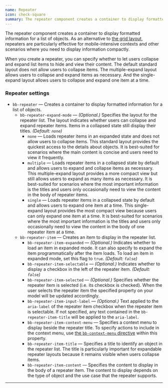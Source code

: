 ```yaml
---
name: Repeater
icon: check-square
summary: The repeater component creates a container to display formatted information for a list of objects.
---
```


The repeater component creates a container to display formatted information for a list of objects. As an alternative to [the grid layout](../grids), repeaters are particularly effective for mobile-intensive contexts and other scenarios where you need to display information compactly.

When you create a repeater, you can specify whether to let users collapse and expand list items to hide and view their content. The default standard layout does not allow users to collapse items. The multiple-expand layout allows users to collapse and expand items as necessary. And the single-expand layout allows users to collapse and expand one item at a time.

### Repeater settings ###
- `bb-repeater` &mdash; Creates a container to display formatted information for a list of objects.
    - `bb-repeater-expand-mode` &mdash; *(Optional.)* Specifies the layout for the repeater list. The layout indicates whether users can collapse and expand repeater items. Items  in a collapsed state still display their titles. *(Default: `none`)*
        - `none` &mdash; Loads repeater items in an expanded state and does not allow users to collapse items. This standard layout provides the quickest access to the details about objects. It is best-suited for scenarios where the main content is concise and users need to view it frequently.
        - `multiple` &mdash; Loads repeater items in a collapsed state by default and allows users to expand and collapse items as necessary. This multiple-expand layout provides a more compact view but still allows users to expand as many items as necessary. It is best-suited for scenarios where the most important information is the titles and users only occasionally need to view the content in the body of repeater items.
        - `single` &mdash; Loads repeater items in a collapsed state by default and allows users to expand one item at a time. This single-expand layout provides the most compact view because users can only expand one item at a time. It is best-suited for scenarios where the most important information is the titles and users only occasionally need to view the content in the body of one repeater item at a time.
    - `bb-repeater-item` &mdash; Creates an item to display in the repeater list.
        - `bb-repeater-item-expanded` &mdash; *(Optional.)* Indicates whether to load an item in expanded mode. It can also specify to expand the item programmatically after the item loads. To load an item in expanded mode, set this flag to `true`. *(Default: `false`)*  
        - `bb-repeater-item-selectable` &mdash; *(Optional.)* Indicates whether to display a checkbox in the left of the repeater item. *(Default: `false`)*  
        - `bb-repeater-item-selected` &mdash; *(Optional.)* Specifies whether the repeater item is selected (i.e. its checkbox is checked). When the user selects the repeater item the specified property on your model will be updated accordingly.
        - `bb-repeater-item-input-label` &mdash; *(Optional.)* Text applied to the `aria-label` of the repeater item checkbox when the repeater item is selectable. If not specified, any text contained in the `bb-repeater-item-title` will be applied to the `aria-label`.
        - `bb-repeater-item-context-menu` &mdash; Specifies a context menu to display beside the repeater title. To specify actions to include in the context menu, use [the `bb-context-menu` directive](../contextmenu) within this property.
        - `bb-repeater-item-title` &mdash; Specifies a title to identify an object in the repeater list. The title is particularly important for expandable repeater layouts because it remains visible when users collapse items.
        - `bb-repeater-item-content` &mdash; Specifies the content to display in the body of a repeater item. The content to display depends on the type of object and the use case that the repeater supports.

---
